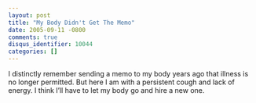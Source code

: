 ```yaml
---
layout: post
title: "My Body Didn't Get The Memo"
date: 2005-09-11 -0800
comments: true
disqus_identifier: 10044
categories: []
---
```

I distinctly remember sending a memo to my body years ago that illness
is no longer permitted. But here I am with a persistent cough and lack
of energy. I think I’ll have to let my body go and hire a new one.

